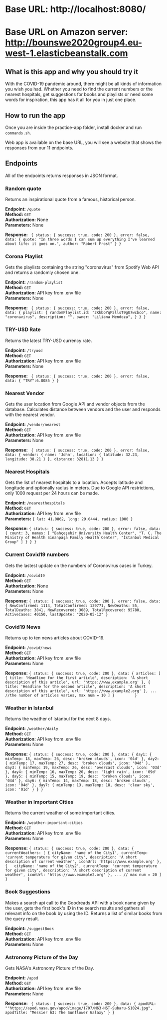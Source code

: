 # Base URL:  http://localhost:8080/
# Base URL on Amazon server: http://bounswe2020group4.eu-west-1.elasticbeanstalk.com

## What is this app and why you should try it
With the COVID-19 pandemic around, there might be all kinds of information you wish you had. Whether you need to find the current numbers or the nearest hospitals, get suggestions for books and playlists or need some words for inspiration, this app has it all for you in just one place.

## How to run the app

Once you are inside the practice-app folder, install docker and run `commands.sh`.

Web app is available on the base URL, you will see a website that shows the responses from our 11 endpoints.

## Endpoints

All of the endpoints returns responses in JSON format.

### Random quote

Returns an inspirational quote from a famous, historical person.

**Endpoint:** `/quote` \
**Method:** `GET` \
**Authorization:** None \
**Parameters:** None

**Response:** ` {
                    status: {
                        success: true,
                        code: 200
                    }, error: false,
                    data: {
                			quote: "In three words I can sum up everything I've learned about life: it goes on.",
                			author: "Robert Frost"
                   }
                }`
               
               
### Corona Playlist

Gets the playlists containing the string "coronavirus" from Spotify Web API and returns a randomly chosen one.

**Endpoint:** `/random-playlist` \
**Method:** `GET` \
**Authorization:** API key from .env file \
**Parameters:** None

**Response:** ` {
                    status: {
                        success: true,
                        code: 200
                    }, error: false, 
                    data: {
                               playlist: {
                                   randomPlaylist.id: "2KkboYqP5llsT9gU7wcbco",
                                   name: "coronavirus",
                                   description: "",
                                   owner: "Liliana Mendoza",
                               }
                           }
                }`

### TRY-USD Rate

Returns the latest TRY-USD currency rate.

**Endpoint:** `/tryusd` \
**Method:** `GET` \
**Authorization:** API key from .env file \
**Parameters:** None

**Response:** ` {
                    status: {
                        success: true,
                        code: 200
                    }, error: false,
                     data: {
                               "TRY":6.8085
                           }
                }`

### Nearest Vendor

Gets the user location from Google API and vendor objects from the database. Calculates distance between vendors and the user and responds with the nearest vendor.

**Endpoint:** `/vendor/nearest` \
**Method:** `GET` \
**Authorization:** API key from .env file \
**Parameters:** None

**Response:** ` {
                    status: {
                        success: true,
                        code: 200
                    }, error: false,
                     data: {
                              vendor: {
                                  name: 'John',
                                  location: {
                                      latitude: 32.23,
                                      langitude: 38.21
                                  }
                              },
                              distance: 32811.13
                          }
                }`
                
### Nearest Hospitals

Gets the list of nearest hospitals to a location. Accepts latitude and longitude and optionally radius in meters. Due to Google API restrictions, only 1000 request per 24 hours can be made.

**Endpoint:** `/nearesthospitals` \
**Method:** `GET` \
**Authorization:** API key from .env file \
**Parameters:** `{ lat: 41.0862, long: 29.0444, radius: 1000 }`

**Response:**  `{
                    status: {
                        success: true,
                        code: 200
                    }, error: false,
                     data: {
                              count: 3,
                              names: [
                                "Bahçeşehir University Health Center",
                                "T. C. The Ministry of Health Sinanpaşa Family Health Center",
                                "İstanbul Medical Group"
                              ]
                          }
                      }
                 }`

### Current Covid19 numbers

Gets the lastest update on the numbers of Coronovirus cases in Turkey.

**Endpoint:** `/covid19` \
**Method:** `GET` \
**Authorization:** None \
**Parameters:** None

**Response:** `{
                  status: {
                      success: true,
                      code: 200
                  },
                  error: false,
                  data: {
                      NewConfirmed: 1114,
                      TotalConfirmed: 139771,
                      NewDeaths: 55,
                      TotalDeaths: 3841,
                      NewRecovered: 3089,
                      TotalRecovered: 95780,
                      ActiveCases: 40150,
                      lastUpdate: "2020-05-12"
              }`
              
### Covid19 News

Returns up to ten news articles about COVID-19.

**Endpoint:** `/covid/news` \
**Method:** `GET` \
**Authorization:** API key from .env file \
**Parameters:** None

**Response:** `{
                  status: {
                      success: true,
                      code: 200
                  },
                  data: {
                      articles: [
                          {
                          title: 'Headline for the first article',
                          description: 'A short description of this article',
                          url: 'https://www.example.org'
                          },
                          {  
                          title: 'Headline for the second article',
                          description: 'A short description of this article',
                          url: 'https://www.example2.org'
                          }, ... //the number of articles varies, max num = 10
                       ]
                    }        
              }`
              
### Weather in Istanbul

Returns the weather of Istanbul for the next 8 days.

**Endpoint:** `/weather/daily` \
**Method:** `GET` \
**Authorization:** API key from .env file \
**Parameters:** None

**Response:** `{
                  status: {
                      success: true,
                      code: 200
                  },
                  data: {
                      day1: {
                          minTemp: 18,
                          maxTemp: 26,
                          desc: 'broken clouds',
                          icon: '04d'
                      },
                      day2: {
                          minTemp: 17,
                          maxTemp: 27,
                          desc: 'broken clouds',
                          icon: '04d'
                      },
                      day3: {
                          minTemp: 19,
                          maxTemp: 26,
                          desc: 'overcast clouds',
                          icon: '03d'
                      },
                      day4: {
                          minTemp: 16,
                          maxTemp: 20,
                          desc: 'light rain',
                          icon: '09d'
                      },
                      day5: {
                          minTemp: 15,
                          maxTemp: 19,
                          desc: 'broken clouds',
                          icon: '04d'
                      },
                      day6: {
                          minTemp: 14,
                          maxTemp: 18,
                          desc: 'broken clouds',
                          icon: '04d'
                      },
                      day7: {
                          minTemp: 13,
                          maxTemp: 18,
                          desc: 'clear sky',
                          icon: '01d'
                      }
                  }
             }`
             
### Weather in Important Cities

Returns the current weather of some important cities.

**Endpoint:** `/weather-important-cities` \
**Method:** `GET` \
**Authorization:** API key from .env file \
**Parameters:** None

**Response:** `{
                  status: {
                      success: true,
                      code: 200
                  },
                  data: {
                      currentWeathers: [
                          {
                              cityName: 'name of the City1',
                              currentTemp: 'current temperature for given city',
                              description: 'A short description of current weather',
                              iconUrl: 'https://www.example.org'
                          },
                          {  
                              cityName: 'name of the City2',
                              currentTemp: 'current temperature for given city',
                              description: 'A short description of current weather',
                              iconUrl: 'https://www.example2.org'
                          }, ... // max num = 20
                       ]
                    }        
              }`
              
### Book Suggestions

Makes a search api call to the Goodreads API with a book name given by the user, gets the first book's ID in the search results and gathers all relevant info on the book by using the ID. Returns a list of similar books from the query result.

**Endpoint:** `/suggestBook` \
**Method:** `GET` \
**Authorization:** API key from .env file \
**Parameters:** None

### Astronomy Picture of the Day

Gets NASA's Astronomy Picture of the Day.

**Endpoint:** `/apod` \
**Method:** `GET` \
**Authorization:** API key from .env file \
**Parameters:** None

**Response:** ` {
                    status: {
                        success: true,
                        code: 200
                    },
                    data: {
                			apodURL: ""https://apod.nasa.gov/apod/image/1707/M63-HST-Subaru-S1024.jpg",
                			apodTitle: "Messier 63: The Sunflower Galaxy"
                   }
                }`


